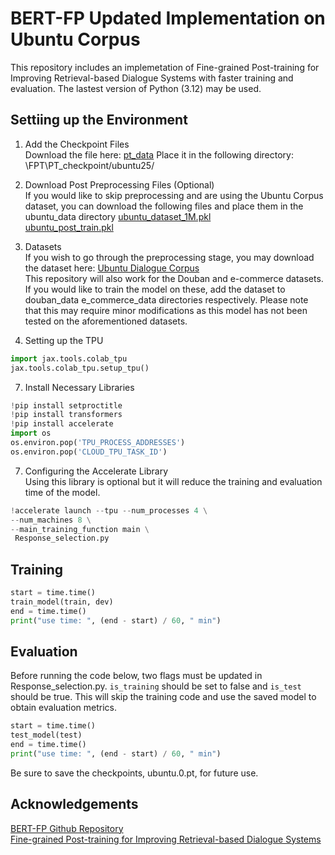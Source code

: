# BERT-FP Updated Implementation on Ubuntu Corpus
This repository includes an implemetation of Fine-grained Post-training for Improving Retrieval-based Dialogue Systems with faster training and evaluation. The lastest version of Python (3.12) may be used.

## Settiing up the Environment
1. Add the Checkpoint Files \
Download the file here: [pt_data](https://drive.google.com/file/d/18eSZ9Kztj8F0wQ8BrZnPj4Eu7tQk95vR/view?usp=sharing)
Place it in the following directory: \FPT\PT_checkpoint/ubuntu25/

3. Download Post Preprocessing Files (Optional) \
If you would like to skip preprocessing and are using the Ubuntu Corpus dataset, you can download the following files and place them in the ubuntu_data directory
[ubuntu_dataset_1M.pkl](https://drive.google.com/file/d/1KHx4EHZRcjLXcF18Pmsf3i5OsN7-jHNC/view?usp=sharing) \
[ubuntu_post_train.pkl]()

5. Datasets \
If you wish to go through the preprocessing stage, you may download the dataset here: [Ubuntu Dialogue Corpus](https://drive.google.com/drive/folders/1cm1v3njWPxG5-XhEUpGH25TMncaPR7OM?usp=sharing) \
This repository will also work for the Douban and e-commerce datasets. If you would like to train the model on these, add the dataset to douban_data e_commerce_data directories respectively. Please note that this may require minor modifications as this model has not been tested on the aforementioned datasets.

6. Setting up the TPU
```python
import jax.tools.colab_tpu
jax.tools.colab_tpu.setup_tpu()
```
7. Install Necessary Libraries
```python
!pip install setproctitle
!pip install transformers
!pip install accelerate
import os
os.environ.pop('TPU_PROCESS_ADDRESSES')
os.environ.pop('CLOUD_TPU_TASK_ID')
```

7. Configuring the Accelerate Library \
Using this library is optional but it will reduce the training and evaluation time of the model.
```python
!accelerate launch --tpu --num_processes 4 \
--num_machines 8 \
--main_training_function main \
 Response_selection.py
```
## Training
```python
start = time.time()
train_model(train, dev)
end = time.time()
print("use time: ", (end - start) / 60, " min")
```
## Evaluation
Before running the code below, two flags must be updated in Response_selection.py. `is_training` should be set to false and `is_test` should be true. This will skip the training code and use the saved model to obtain evaluation metrics.
```python
start = time.time()
test_model(test)
end = time.time()
print("use time: ", (end - start) / 60, " min")
```

Be sure to save the checkpoints, ubuntu.0.pt, for future use.

## Acknowledgements
[BERT-FP Github Repository](https://github.com/hanjanghoon/BERT_FP) \
[Fine-grained Post-training for Improving Retrieval-based Dialogue Systems](https://aclanthology.org/2021.naacl-main.122/)
